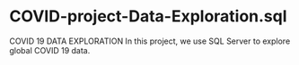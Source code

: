 # COVID-project-Data-Exploration.sql
COVID 19 DATA EXPLORATION 
In this project, we use SQL Server to explore global COVID 19 data.
